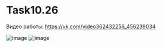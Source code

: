 # Task10.26

Видео работы: https://vk.com/video362432256_456239034

![image](https://user-images.githubusercontent.com/90614964/146943353-32a4b71f-8fef-4ce2-b734-5082adfdfdb7.png)
![image](https://user-images.githubusercontent.com/90614964/146943457-58aba696-410a-4105-bbc6-a6a0bf798a85.png)
